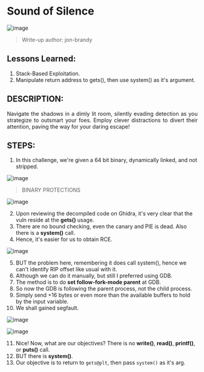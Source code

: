 # Sound of Silence

![image](https://github.com/jon-brandy/hackthebox/assets/70703371/c00cb1d6-aa6b-4bff-b60d-65115285d01f)


> Write-up author: jon-brandy

## Lessons Learned:
1. Stack-Based Exploitation.
2. Manipulate return address to gets(), then use system() as it's argument.

## DESCRIPTION:

<p align="justify">Navigate the shadows in a dimly lit room, silently evading detection as you strategize to outsmart your foes. Employ clever distractions to divert their attention, paving the way for your daring escape!</p>

## STEPS:
1. In this challenge, we're given a 64 bit binary, dynamically linked, and not stripped.

![image](https://github.com/jon-brandy/hackthebox/assets/70703371/5e40093d-ac65-4955-9bb6-93899c3d2a2f)


> BINARY PROTECTIONS

![image](https://github.com/jon-brandy/hackthebox/assets/70703371/e53e26ae-0d6c-457f-a5d7-e643dec8c82e)


2. Upon reviewing the decompiled code on Ghidra, it's very clear that the vuln reside at the **gets()** usage.
3. There are no bound checking, even the canary and PIE is dead. Also there is a **system()** call.
4. Hence, it's easier for us to obtain RCE.

![image](https://github.com/jon-brandy/hackthebox/assets/70703371/921676d0-52ff-4216-ac33-93d6275740da)


5. BUT the problem here, remembering it does call system(), hence we can't identify RIP offset like usual with it.
6. Although we can do it manually, but still I preferred using GDB.
7. The method is to do **set follow-fork-mode parent** at GDB.
8. So now the GDB is following the parent process, not the child process.
9. Simply send +16 bytes or even more than the available buffers to hold by the input variable.
10. We shall gained segfault.

![image](https://github.com/jon-brandy/hackthebox/assets/70703371/4860fb58-d5a6-4801-b9fc-b20a8200d512)


![image](https://github.com/jon-brandy/hackthebox/assets/70703371/cbbd5a52-3c99-44fb-9230-93511d71b80c)


11. Nice! Now, what are our objectives? There is no **write()**, **read()**, **printf()**, or **puts()** call.
12. BUT there is **system()**.
13. Our objective is to return to `gets@plt`, then pass `system()` as it's arg.


